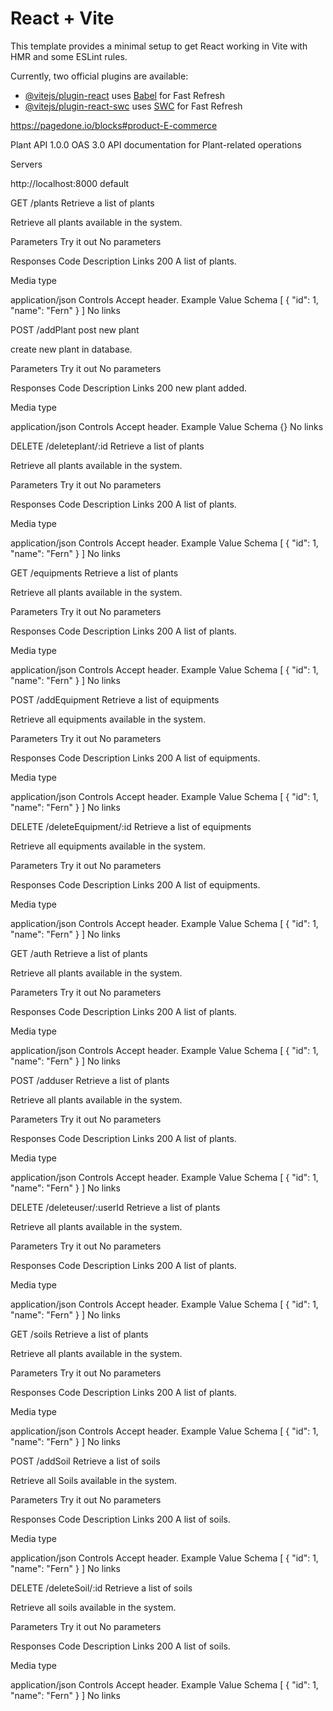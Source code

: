 # React + Vite

This template provides a minimal setup to get React working in Vite with HMR and some ESLint rules.

Currently, two official plugins are available:

- [@vitejs/plugin-react](https://github.com/vitejs/vite-plugin-react/blob/main/packages/plugin-react/README.md) uses [Babel](https://babeljs.io/) for Fast Refresh
- [@vitejs/plugin-react-swc](https://github.com/vitejs/vite-plugin-react-swc) uses [SWC](https://swc.rs/) for Fast Refresh


https://pagedone.io/blocks#product-E-commerce














Plant API
 1.0.0 
OAS 3.0
API documentation for Plant-related operations

Servers

http://localhost:8000
default


GET
/plants
Retrieve a list of plants

Retrieve all plants available in the system.

Parameters
Try it out
No parameters

Responses
Code	Description	Links
200	
A list of plants.

Media type

application/json
Controls Accept header.
Example Value
Schema
[
  {
    "id": 1,
    "name": "Fern"
  }
]
No links

POST
/addPlant
post new plant

create new plant in database.

Parameters
Try it out
No parameters

Responses
Code	Description	Links
200	
new plant added.

Media type

application/json
Controls Accept header.
Example Value
Schema
{}
No links

DELETE
/deleteplant/:id
Retrieve a list of plants

Retrieve all plants available in the system.

Parameters
Try it out
No parameters

Responses
Code	Description	Links
200	
A list of plants.

Media type

application/json
Controls Accept header.
Example Value
Schema
[
  {
    "id": 1,
    "name": "Fern"
  }
]
No links

GET
/equipments
Retrieve a list of plants

Retrieve all plants available in the system.

Parameters
Try it out
No parameters

Responses
Code	Description	Links
200	
A list of plants.

Media type

application/json
Controls Accept header.
Example Value
Schema
[
  {
    "id": 1,
    "name": "Fern"
  }
]
No links

POST
/addEquipment
Retrieve a list of equipments

Retrieve all equipments available in the system.

Parameters
Try it out
No parameters

Responses
Code	Description	Links
200	
A list of equipments.

Media type

application/json
Controls Accept header.
Example Value
Schema
[
  {
    "id": 1,
    "name": "Fern"
  }
]
No links

DELETE
/deleteEquipment/:id
Retrieve a list of equipments

Retrieve all equipments available in the system.

Parameters
Try it out
No parameters

Responses
Code	Description	Links
200	
A list of equipments.

Media type

application/json
Controls Accept header.
Example Value
Schema
[
  {
    "id": 1,
    "name": "Fern"
  }
]
No links

GET
/auth
Retrieve a list of plants

Retrieve all plants available in the system.

Parameters
Try it out
No parameters

Responses
Code	Description	Links
200	
A list of plants.

Media type

application/json
Controls Accept header.
Example Value
Schema
[
  {
    "id": 1,
    "name": "Fern"
  }
]
No links

POST
/adduser
Retrieve a list of plants

Retrieve all plants available in the system.

Parameters
Try it out
No parameters

Responses
Code	Description	Links
200	
A list of plants.

Media type

application/json
Controls Accept header.
Example Value
Schema
[
  {
    "id": 1,
    "name": "Fern"
  }
]
No links

DELETE
/deleteuser/:userId
Retrieve a list of plants

Retrieve all plants available in the system.

Parameters
Try it out
No parameters

Responses
Code	Description	Links
200	
A list of plants.

Media type

application/json
Controls Accept header.
Example Value
Schema
[
  {
    "id": 1,
    "name": "Fern"
  }
]
No links

GET
/soils
Retrieve a list of plants

Retrieve all plants available in the system.

Parameters
Try it out
No parameters

Responses
Code	Description	Links
200	
A list of plants.

Media type

application/json
Controls Accept header.
Example Value
Schema
[
  {
    "id": 1,
    "name": "Fern"
  }
]
No links

POST
/addSoil
Retrieve a list of soils

Retrieve all Soils available in the system.

Parameters
Try it out
No parameters

Responses
Code	Description	Links
200	
A list of soils.

Media type

application/json
Controls Accept header.
Example Value
Schema
[
  {
    "id": 1,
    "name": "Fern"
  }
]
No links

DELETE
/deleteSoil/:id
Retrieve a list of soils

Retrieve all soils available in the system.

Parameters
Try it out
No parameters

Responses
Code	Description	Links
200	
A list of soils.

Media type

application/json
Controls Accept header.
Example Value
Schema
[
  {
    "id": 1,
    "name": "Fern"
  }
]
No links
